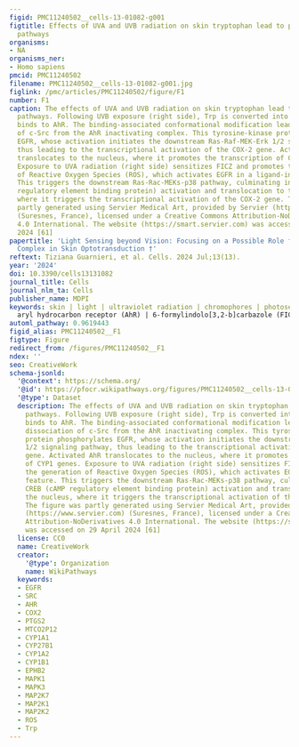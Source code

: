```yaml
---
figid: PMC11240502__cells-13-01082-g001
figtitle: Effects of UVA and UVB radiation on skin tryptophan lead to pro-inflammatory
  pathways
organisms:
- NA
organisms_ner:
- Homo sapiens
pmcid: PMC11240502
filename: PMC11240502__cells-13-01082-g001.jpg
figlink: /pmc/articles/PMC11240502/figure/F1
number: F1
caption: The effects of UVA and UVB radiation on skin tryptophan lead to pro-inflammatory
  pathways. Following UVB exposure (right side), Trp is converted into FICZ, which
  binds to AhR. The binding-associated conformational modification leads to the dissociation
  of c-Src from the AhR inactivating complex. This tyrosine-kinase protein phosphorylates
  EGFR, whose activation initiates the downstream Ras-Raf-MEK-Erk 1/2 signaling pathway,
  thus leading to the transcriptional activation of the COX-2 gene. Activated AhR
  translocates to the nucleus, where it promotes the transcription of CYP1 genes.
  Exposure to UVA radiation (right side) sensitizes FICZ and promotes the generation
  of Reactive Oxygen Species (ROS), which activates EGFR in a ligand-independent feature.
  This triggers the downstream Ras-Rac-MEKs-p38 pathway, culminating in CREB (cAMP
  regulatory element binding protein) activation and translocation to the nucleus,
  where it triggers the transcriptional activation of the COX-2 gene. The figure was
  partly generated using Servier Medical Art, provided by Servier (https://www.servier.com)
  (Suresnes, France), licensed under a Creative Commons Attribution-NoDerivatives
  4.0 International. The website (https://smart.servier.com) was accessed on 29 April
  2024 [61]
papertitle: 'Light Sensing beyond Vision: Focusing on a Possible Role for the FICZ/AhR
  Complex in Skin Optotransduction †'
reftext: Tiziana Guarnieri, et al. Cells. 2024 Jul;13(13).
year: '2024'
doi: 10.3390/cells13131082
journal_title: Cells
journal_nlm_ta: Cells
publisher_name: MDPI
keywords: skin | light | ultraviolet radiation | chromophores | photosensitizer |
  aryl hydrocarbon receptor (AhR) | 6-formylindolo[3,2-b]carbazole (FICZ)
automl_pathway: 0.9619443
figid_alias: PMC11240502__F1
figtype: Figure
redirect_from: /figures/PMC11240502__F1
ndex: ''
seo: CreativeWork
schema-jsonld:
  '@context': https://schema.org/
  '@id': https://pfocr.wikipathways.org/figures/PMC11240502__cells-13-01082-g001.html
  '@type': Dataset
  description: The effects of UVA and UVB radiation on skin tryptophan lead to pro-inflammatory
    pathways. Following UVB exposure (right side), Trp is converted into FICZ, which
    binds to AhR. The binding-associated conformational modification leads to the
    dissociation of c-Src from the AhR inactivating complex. This tyrosine-kinase
    protein phosphorylates EGFR, whose activation initiates the downstream Ras-Raf-MEK-Erk
    1/2 signaling pathway, thus leading to the transcriptional activation of the COX-2
    gene. Activated AhR translocates to the nucleus, where it promotes the transcription
    of CYP1 genes. Exposure to UVA radiation (right side) sensitizes FICZ and promotes
    the generation of Reactive Oxygen Species (ROS), which activates EGFR in a ligand-independent
    feature. This triggers the downstream Ras-Rac-MEKs-p38 pathway, culminating in
    CREB (cAMP regulatory element binding protein) activation and translocation to
    the nucleus, where it triggers the transcriptional activation of the COX-2 gene.
    The figure was partly generated using Servier Medical Art, provided by Servier
    (https://www.servier.com) (Suresnes, France), licensed under a Creative Commons
    Attribution-NoDerivatives 4.0 International. The website (https://smart.servier.com)
    was accessed on 29 April 2024 [61]
  license: CC0
  name: CreativeWork
  creator:
    '@type': Organization
    name: WikiPathways
  keywords:
  - EGFR
  - SRC
  - AHR
  - COX2
  - PTGS2
  - MTCO2P12
  - CYP1A1
  - CYP27B1
  - CYP1A2
  - CYP1B1
  - EPHB2
  - MAPK1
  - MAPK3
  - MAP2K7
  - MAP2K1
  - MAP2K2
  - ROS
  - Trp
---
```

